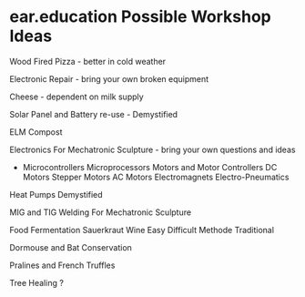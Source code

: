 # ear.education Possible Workshop Ideas

Wood Fired Pizza - better in cold weather

Electronic Repair - bring your own broken equipment

Cheese - dependent on  milk supply

Solar Panel and Battery re-use - Demystified

ELM Compost

Electronics For Mechatronic Sculpture - bring your own questions and ideas
  - Microcontrollers
  Microprocessors
  Motors and Motor Controllers
    DC Motors
    Stepper Motors
    AC Motors
  Electromagnets
  Electro-Pneumatics

Heat Pumps Demystified

MIG and TIG Welding For Mechatronic Sculpture

Food Fermentation
  Sauerkraut
  Wine
    Easy
    Difficult
    Methode Traditional

Dormouse and Bat Conservation

Pralines and French Truffles

Tree Healing ?
